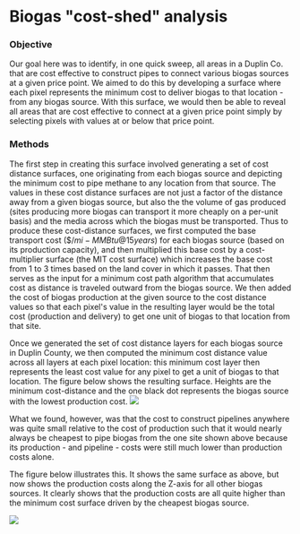 # Biogas "cost-shed" analysis

### Objective

Our goal here was to identify, in one quick sweep, all areas in a Duplin Co. that are cost effective to construct pipes to connect various biogas sources at a given price point. We aimed to do this by developing a surface where each pixel represents the minimum cost to deliver biogas to that location - from any biogas source. With this surface, we would then be able to reveal all areas that are cost effective to connect at a given price point simply by selecting pixels with values at or below that price point.

### Methods

The first step in creating this surface involved generating a set of cost distance surfaces, one originating from each biogas source and depicting the minimum cost to pipe methane to any location from that source. The values in these cost distance surfaces are not just a factor of the distance away from a given biogas source, but also the the volume of gas produced (sites producing more biogas can transport it more cheaply on a per-unit basis) and the media across which the biogas must be transported. Thus to produce these cost-distance surfaces, we first computed the base transport cost ($\$/mi-MMBtu @ 15 years$) for each biogas source (based on its production capacity), and then multiplied this base cost by a cost-multiplier surface (the MIT cost surface) which increases the base cost from 1 to 3 times based on the land cover in which it passes. That then serves as the input for a minimum cost path algorithm that accumulates cost as distance is traveled outward from the biogas source. We then added the cost of biogas production at the given source to the cost distance values so that each pixel's value in the resulting layer would be the total cost (production and delivery) to get one unit of biogas to that location from that site. 

Once we generated the set of cost distance layers for each biogas source in Duplin County, we then computed the minimum cost distance value across all layers at each pixel location: this minimum cost layer then represents the least cost value for any pixel to get a unit of biogas to that location. The figure below shows the resulting surface. Heights are the minimum cost-distance and the one black dot represents the biogas source with the lowest production cost. ![](C:\Workspace\Gits\BioGas_optimization\docs\CostSheds.assets\Surface3d.png)

What we found, however, was that the cost to construct pipelines anywhere was quite small relative to the cost of production such that it would nearly always be cheapest to pipe biogas from the one site shown above because its production - and pipeline - costs were still much lower than production costs alone. 

The figure below illustrates this. It shows the same surface as above, but now shows the production costs along the Z-axis for all other biogas sources. It clearly shows that the production costs are all quite higher than the minimum cost surface driven by the cheapest biogas source.

![](C:\Workspace\Gits\BioGas_optimization\docs\CostSheds.assets\SurfaceAndPoints.png)